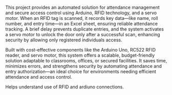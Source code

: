 This project provides an automated solution for attendance management and secure access control using Arduino, RFID technology, and a servo motor. When an RFID tag is scanned, it records key data—like name, roll number, and entry time—in an Excel sheet, ensuring reliable attendance tracking. A brief delay prevents duplicate entries, and the system activates a servo motor to unlock the door only after a successful scan, enhancing security by allowing only registered individuals access.

Built with cost-effective components like the Arduino Uno, RC522 RFID reader, and servo motor, this system offers a scalable, budget-friendly solution adaptable to classrooms, offices, or secured facilities. It saves time, minimizes errors, and strengthens security by automating attendance and entry authorization—an ideal choice for environments needing efficient attendance and access control.

Helps understand use of RFID and ardiuno connections.
